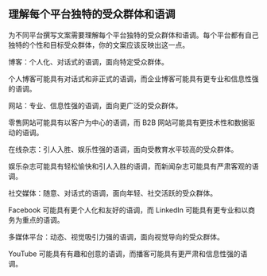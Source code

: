 ## 理解每个平台独特的受众群体和语调

为不同平台撰写文案需要理解每个平台独特的受众群体和语调。每个平台都有自己独特的个性和目标受众群体，你的文案应该反映出这一点。

博客：个人化、对话式的语调，面向特定受众群体。

个人博客可能具有对话式和非正式的语调，而企业博客可能具有更专业和信息性强的语调。

网站：专业、信息性强的语调，面向更广泛的受众群体。

零售网站可能具有以客户为中心的语调，而 B2B 网站可能具有更技术性和数据驱动的语调。

在线杂志：引人入胜、娱乐性强的语调，面向受教育水平较高的受众群体。

娱乐杂志可能具有轻松愉快和引人入胜的语调，而新闻杂志可能具有严肃客观的语调。

社交媒体：随意、对话式的语调，面向年轻、社交活跃的受众群体。

Facebook 可能具有更个人化和友好的语调，而 LinkedIn 可能具有更专业和以商务为重点的语调。

多媒体平台：动态、视觉吸引力强的语调，面向视觉导向的受众群体。

YouTube 可能具有有趣和创意的语调，而播客可能具有更严肃和信息性强的语调。
